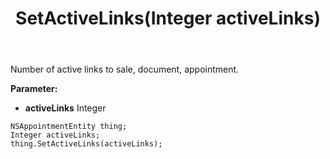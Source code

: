 ﻿---
uid: crmscript_ref_NSAppointmentEntity_SetActiveLinks
title: SetActiveLinks(Integer activeLinks)
intellisense: NSAppointmentEntity.SetActiveLinks
keywords: NSAppointmentEntity, GetActiveLinks
so.topic: reference
---

Number of active links to sale, document, appointment.

**Parameter:** 
 - **activeLinks** Integer

```crmscript
NSAppointmentEntity thing;
Integer activeLinks;
thing.SetActiveLinks(activeLinks);
```

